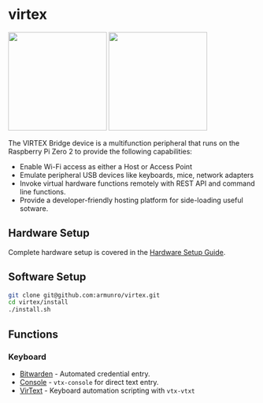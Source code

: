 # virtex
<img src ='https://github.com/user-attachments/assets/8c0a127d-172a-4b69-ba02-36b4c11f8f58' style='height:200px'/>
<img src ='https://github.com/user-attachments/assets/e4667d71-ee57-4f77-94bc-dcc0983403da' style='height:200px'/>


The VIRTEX Bridge device is a multifunction peripheral that runs on the Raspberry Pi Zero 2 to provide the following capabilities:
- Enable Wi-Fi access as either a Host or Access Point
- Emulate peripheral USB devices like keyboards, mice, network adapters
- Invoke virtual hardware functions remotely with REST API and command line functions.
- Provide a developer-friendly hosting platform for side-loading useful sotware.

## Hardware Setup
Complete hardware setup is covered in the [Hardware Setup Guide](docs/HardwareSetup.md).

## Software Setup
```bash
git clone git@github.com:armunro/virtex.git
cd virtex/install
./install.sh
```
## Functions

### Keyboard 
- [Bitwarden](docs/Bitwarden.md) - Automated credential entry.
- [Console](docs/Console.md) - `vtx-console` for direct text entry.
- [VirText](docs/Virtext.md) - Keyboard automation scripting with `vtx-vtxt`
